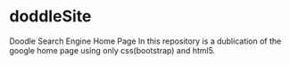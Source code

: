 # doddleSite
Doodle Search Engine Home Page
In this repository is a dublication of the google home page using only css(bootstrap) and html5.
